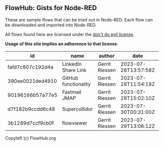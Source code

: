 ## FlowHub: Gists for Node-RED

These are sample flows that can be tried out in Node-RED. Each flow can be downloaded and imported into Node-RED.

All flows found here are licensed under the [don't do evil license](https://cdn.openmindmap.org/LICENSE.txt).

**Usage of this site implies an adherence to that license**.

| id | name| author | date | details |
|----|-----|--------|------|---------|
| fafd7c807c192d4a |  LinkedIn Share Link | Gerrit Riessen | 2023-07-28T13:57:58Z | [details](https://flowhub.org/f/fafd7c807c192d4a) |
| 390ee0021ded4910 |  GitHub functionality | Gerrit Riessen | 2023-07-28T11:54:19Z | [details](https://flowhub.org/f/390ee0021ded4910) |
| 90196166b57a77e5 |  Fastmail JMAP | Gerrit Riessen | 2023-07-28T15:02:10Z | [details](https://flowhub.org/f/90196166b57a77e5) |
| d7f182b9ccdd6c48 |  Supercollidor | Gerrit Riessen | 2023-07-30T00:31:00Z | [details](https://flowhub.org/f/d7f182b9ccdd6c48) |
| 3b1289d7ccf9cb0f |  flowviewer | Gerrit Riessen | 2023-07-29T13:06:12Z | [details](https://flowhub.org/f/3b1289d7ccf9cb0f) |

Copyleft (c) FlowHub.org
